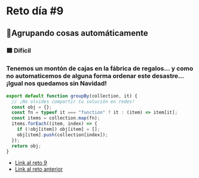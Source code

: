# Reto día #9

## 🎄Agrupando cosas automáticamente

### 🟥 Difícil

### Tenemos un montón de cajas en la fábrica de regalos... y como no automaticemos de alguna forma ordenar este desastre... ¡Igual nos quedamos sin Navidad!

```js
export default function groupBy(collection, it) {
  // ¡No olvides compartir tu solución en redes!
  const obj = {};
  const fn = typeof it === "function" ? it : (item) => item[it];
  const items = collection.map(fn);
  items.forEach((item, index) => {
    if (!obj[item]) obj[item] = [];
    obj[item].push(collection[index]);
  });
  return obj;
}
```

- [Link al reto 9](https://adventjs.dev/challenges/09)
- [Link al reto anterior](https://adventjs.dev/challenges/08)

